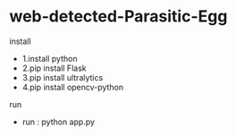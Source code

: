 # web-detected-Parasitic-Egg
install
 - 1.install python
 - 2.pip install Flask
 - 3.pip install ultralytics
 - 4.pip install opencv-python

run
 - run : python app.py

